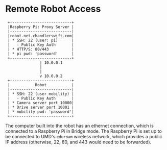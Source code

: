 # Remote Robot Access

```
 +---------------------------+
 |Raspberry Pi: Proxy Server |
 |---------------------------|
 |robot.net.chandlerswift.com|
 | * SSH: 22 (user: pi)      |
 |   - Public Key Auth       |
 | * HTTP/S: 80/443          |
 | * pi pwd: 'password'      |
 +---------------------------+
               | 10.0.0.1
               |
               |
               v 10.0.0.2
 +---------------------------+
 |           Robot           |
 |---------------------------|
 | * SSH: 22 (user mobility) |
 |   - Public Key Auth       |
 | * Camera server port 10000|
 | * Drive server port 10001 |
 | * mobility pwd: 'password'|
 +---------------------------+
```

The computer built into the robot has an ethernet connection, which is
connected to a Raspberry Pi in Bridge mode. The Raspberry Pi is set up to be
connected to UMD's `eduroam` wireless network, which provides a public IP
address (otherwise, 22, 80, and 443 would need to be forwarded).
